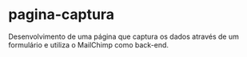 # pagina-captura
Desenvolvimento de uma página que captura os dados através de um formulário e utiliza o MailChimp como back-end.